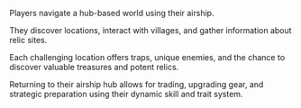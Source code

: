 Players navigate a hub-based world using their airship. 

They discover locations, interact with villages, and gather information about relic sites. 

Each challenging location offers traps, unique enemies, and the chance to discover valuable treasures and potent relics. 

Returning to their airship hub allows for trading, upgrading gear, and strategic preparation using their dynamic skill and trait system.